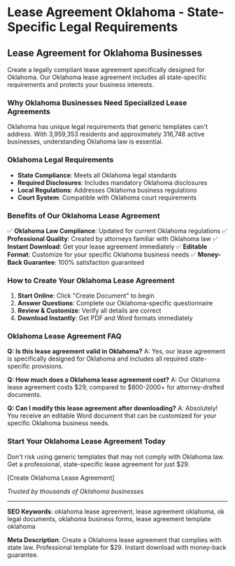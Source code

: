 # Lease Agreement Oklahoma - State-Specific Legal Requirements

## Lease Agreement for Oklahoma Businesses

Create a legally compliant lease agreement specifically designed for Oklahoma. Our Oklahoma lease agreement includes all state-specific requirements and protects your business interests.

### Why Oklahoma Businesses Need Specialized Lease Agreements

Oklahoma has unique legal requirements that generic templates can't address. With 3,959,353 residents and approximately 316,748 active businesses, understanding Oklahoma law is essential.

### Oklahoma Legal Requirements

- **State Compliance**: Meets all Oklahoma legal standards
- **Required Disclosures**: Includes mandatory Oklahoma disclosures
- **Local Regulations**: Addresses Oklahoma business regulations
- **Court System**: Compatible with Oklahoma court requirements

### Benefits of Our Oklahoma Lease Agreement

✅ **Oklahoma Law Compliance**: Updated for current Oklahoma regulations
✅ **Professional Quality**: Created by attorneys familiar with Oklahoma law
✅ **Instant Download**: Get your lease agreement immediately
✅ **Editable Format**: Customize for your specific Oklahoma business needs
✅ **Money-Back Guarantee**: 100% satisfaction guaranteed

### How to Create Your Oklahoma Lease Agreement

1. **Start Online**: Click "Create Document" to begin
2. **Answer Questions**: Complete our Oklahoma-specific questionnaire
3. **Review & Customize**: Verify all details are correct
4. **Download Instantly**: Get PDF and Word formats immediately

### Oklahoma Lease Agreement FAQ

**Q: Is this lease agreement valid in Oklahoma?**
A: Yes, our lease agreement is specifically designed for Oklahoma and includes all required state-specific provisions.

**Q: How much does a Oklahoma lease agreement cost?**
A: Our Oklahoma lease agreement costs $29, compared to $800-2000+ for attorney-drafted documents.

**Q: Can I modify this lease agreement after downloading?**
A: Absolutely! You receive an editable Word document that can be customized for your specific Oklahoma business needs.

### Start Your Oklahoma Lease Agreement Today

Don't risk using generic templates that may not comply with Oklahoma law. Get a professional, state-specific lease agreement for just $29.

[Create Oklahoma Lease Agreement]

*Trusted by thousands of Oklahoma businesses*

---

**SEO Keywords**: oklahoma lease agreement, lease agreement oklahoma, ok legal documents, oklahoma business forms, lease agreement template oklahoma

**Meta Description**: Create a Oklahoma lease agreement that complies with state law. Professional template for $29. Instant download with money-back guarantee.
